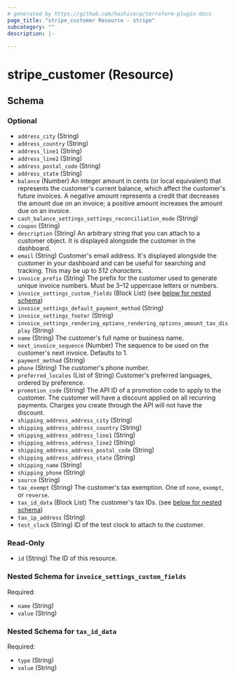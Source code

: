 ```yaml
---
# generated by https://github.com/hashicorp/terraform-plugin-docs
page_title: "stripe_customer Resource - stripe"
subcategory: ""
description: |-
  
---
```


# stripe_customer (Resource)





<!-- schema generated by tfplugindocs -->
## Schema

### Optional

- `address_city` (String)
- `address_country` (String)
- `address_line1` (String)
- `address_line2` (String)
- `address_postal_code` (String)
- `address_state` (String)
- `balance` (Number) An integer amount in cents (or local equivalent) that represents the customer's current balance, which affect the customer's future invoices. A negative amount represents a credit that decreases the amount due on an invoice; a positive amount increases the amount due on an invoice.
- `cash_balance_settings_settings_reconciliation_mode` (String)
- `coupon` (String)
- `description` (String) An arbitrary string that you can attach to a customer object. It is displayed alongside the customer in the dashboard.
- `email` (String) Customer's email address. It's displayed alongside the customer in your dashboard and can be useful for searching and tracking. This may be up to *512 characters*.
- `invoice_prefix` (String) The prefix for the customer used to generate unique invoice numbers. Must be 3–12 uppercase letters or numbers.
- `invoice_settings_custom_fields` (Block List) (see [below for nested schema](#nestedblock--invoice_settings_custom_fields))
- `invoice_settings_default_payment_method` (String)
- `invoice_settings_footer` (String)
- `invoice_settings_rendering_options_rendering_options_amount_tax_display` (String)
- `name` (String) The customer's full name or business name.
- `next_invoice_sequence` (Number) The sequence to be used on the customer's next invoice. Defaults to 1.
- `payment_method` (String)
- `phone` (String) The customer's phone number.
- `preferred_locales` (List of String) Customer's preferred languages, ordered by preference.
- `promotion_code` (String) The API ID of a promotion code to apply to the customer. The customer will have a discount applied on all recurring payments. Charges you create through the API will not have the discount.
- `shipping_address_address_city` (String)
- `shipping_address_address_country` (String)
- `shipping_address_address_line1` (String)
- `shipping_address_address_line2` (String)
- `shipping_address_address_postal_code` (String)
- `shipping_address_address_state` (String)
- `shipping_name` (String)
- `shipping_phone` (String)
- `source` (String)
- `tax_exempt` (String) The customer's tax exemption. One of `none`, `exempt`, or `reverse`.
- `tax_id_data` (Block List) The customer's tax IDs. (see [below for nested schema](#nestedblock--tax_id_data))
- `tax_ip_address` (String)
- `test_clock` (String) ID of the test clock to attach to the customer.

### Read-Only

- `id` (String) The ID of this resource.

<a id="nestedblock--invoice_settings_custom_fields"></a>
### Nested Schema for `invoice_settings_custom_fields`

Required:

- `name` (String)
- `value` (String)


<a id="nestedblock--tax_id_data"></a>
### Nested Schema for `tax_id_data`

Required:

- `type` (String)
- `value` (String)


